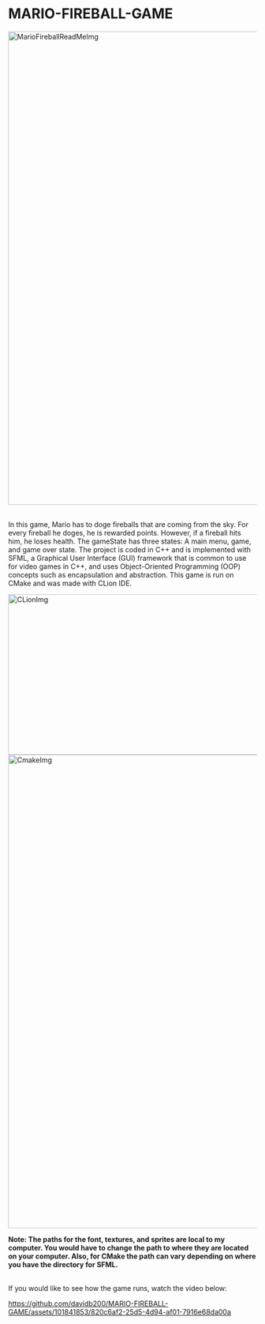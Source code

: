 # MARIO-FIREBALL-GAME

<img width="959" alt="MarioFireballReadMeImg" src="https://github.com/davidb200/MARIO-FIREBALL-GAME/assets/101841853/9b43e2be-7213-44c4-a1d0-c68f539b81aa">


<br>In this game, Mario has to doge fireballs that are coming from the sky. For every fireball he doges, he is rewarded points. However, if a fireball hits him, he
loses health. The gameState has three states: A main menu, game, and game over state. The project is coded in C++ and is implemented with SFML, a Graphical User Interface
(GUI) framework that is common to use for video games in C++, and uses Object-Oriented Programming (OOP) concepts such as encapsulation and abstraction. This game is run on CMake and was made with
CLion IDE.<br>

<img width = "759" img height = "325" alt="CLionImg" src = "https://th.bing.com/th/id/OIP.0vIhgKJwrxeDJAz0sNujRQHaHv?rs=1&pid=ImgDetMain">
<img width = "959" alt="CmakeImg" src= "https://miro.medium.com/max/1240/1*nUb4StrdDlibGaHuSehKWQ.png">

<b> Note: The paths for the font, textures, and sprites are local to my computer. You would have to change the path to where they are located on your computer. Also,
    for CMake the path can vary depending on where you have the directory for SFML.</b> 

<br>If you would like to see how the game runs, watch the video below:




https://github.com/davidb200/MARIO-FIREBALL-GAME/assets/101841853/820c6af2-25d5-4d94-af01-7916e68da00a

